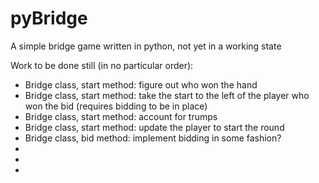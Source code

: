 # pyBridge

A simple bridge game written in python, not yet in a working state

Work to be done still (in no particular order):

* Bridge class, start method: figure out who won the hand 
* Bridge class, start method: take the start to the left of the player who won the bid (requires bidding to be in place)
* Bridge class, start method: account for trumps
* Bridge class, start method: update the player to start the round 
* Bridge class, bid method: implement bidding in some fashion? 
* 
* 
* 
